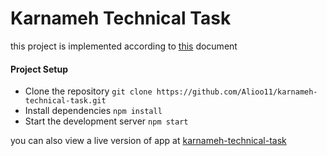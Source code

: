 # Karnameh Technical Task

this project is implemented according to [this](https://mail.google.com/mail/u/0?ui=2&ik=4e92da08da&attid=0.1&permmsgid=msg-f:1808245630335439805&th=19182dd1fecbd3bd&view=att&disp=inline) document

#### Project Setup
- Clone the repository `git clone https://github.com/Alioo11/karnameh-technical-task.git`
- Install dependencies `npm install`
- Start the development server `npm start`


you can also view a live version of app at [karnameh-technical-task](https://karnameh-technical-task.darkube.app/)


